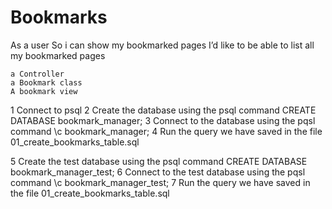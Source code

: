 # Bookmarks

As a user
So i can show my bookmarked pages
I’d like to be able to list all my bookmarked pages


    a Controller
    a Bookmark class
    A bookmark view



   1 Connect to psql
   2 Create the database using the psql command CREATE DATABASE bookmark_manager;
   3 Connect to the database using the pqsl command \c bookmark_manager;
   4 Run the query we have saved in the file 01_create_bookmarks_table.sql
   
   5 Create the test database using the psql command CREATE DATABASE bookmark_manager_test;
   6 Connect to the test database using the pqsl command \c bookmark_manager_test;
   7 Run the query we have saved in the file 01_create_bookmarks_table.sql

